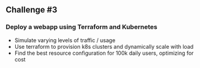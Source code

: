 ## Challenge #3

### Deploy a webapp using Terraform and Kubernetes

- Simulate varying levels of traffic / usage
- Use terraform to provision k8s clusters and dynamically scale with load
- Find the best resource configuration for 100k daily users, optimizing for cost